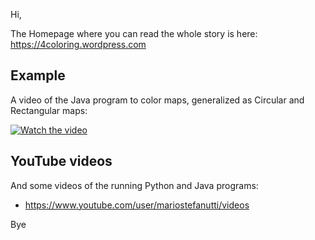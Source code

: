 Hi,

The Homepage where you can read the whole story is here: https://4coloring.wordpress.com

## Example

A video of the Java program to color maps, generalized as Circular and Rectangular maps:

[![Watch the video](https://4coloring.files.wordpress.com/2011/02/shapshot-01.png)](https://www.youtube.com/watch?v=YmYGFxtj2es)

## YouTube videos

And some videos of the running Python and Java programs:
- https://www.youtube.com/user/mariostefanutti/videos

Bye
